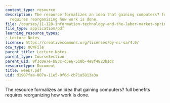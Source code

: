 ```yaml
---
content_type: resource
description: The resource formalizes an idea that gaining computers? full benefits
  requires reorganizing how work is done.
file: /courses/11-128-information-technology-and-the-labor-market-spring-2005/d1907faa087a11e50f6dcb71a5813a3a_week7.pdf
file_type: application/pdf
learning_resource_types:
- Lecture Notes
license: https://creativecommons.org/licenses/by-nc-sa/4.0/
ocw_type: OCWFile
parent_title: Lecture Notes
parent_type: CourseSection
parent_uid: 9f3c0e7e-b83c-d5e6-510b-4e8f4823b1dc
resourcetype: Document
title: week7.pdf
uid: d1907faa-087a-11e5-0f6d-cb71a5813a3a
---
```

The resource formalizes an idea that gaining computers? full benefits requires reorganizing how work is done.
